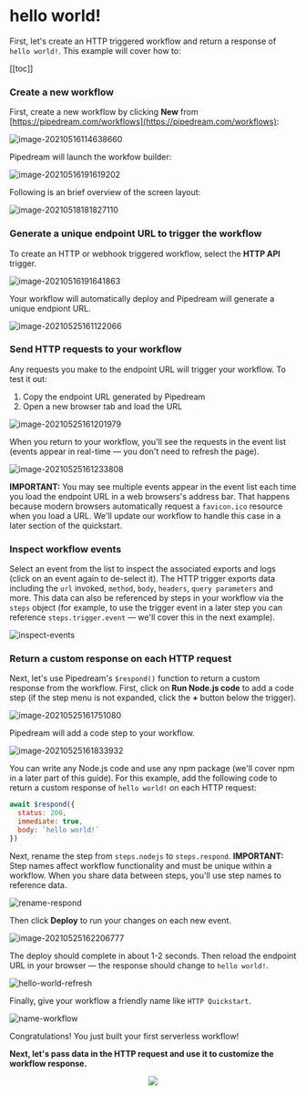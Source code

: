 # hello world!

First, let's create an HTTP triggered workflow and return a response of `hello world!`. This example will cover how to:

[[toc]]

### Create a new workflow

First, create a new workflow by clicking **New** from [https://pipedream.com/workflows](https://pipedream.com/workflows):

![image-20210516114638660](./image-20210516114638660.png)

Pipedream will launch the workfow builder:

![image-20210516191619202](./image-20210516191619202.png)

Following is an brief overview of the screen layout:

![image-20210518181827110](./image-20210518181827110.png)

### Generate a unique endpoint URL to trigger the workflow

To create an HTTP or webhook triggered workflow, select the **HTTP API** trigger. 

![image-20210516191641863](./image-20210516191641863.png)

Your workflow will automatically deploy and Pipedream will generate a unique endpiont URL.

![image-20210525161122066](./image-20210525161122066.png)

### Send HTTP requests to your workflow

Any requests you make to the endpoint URL will trigger your workflow. To test it out:

1. Copy the endpoint URL generated by Pipedream
2. Open a new browser tab and load the URL

![image-20210525161201979](./image-20210525161201979.png)

When you return to your workflow, you'll see the requests in the event list (events appear in real-time — you don't need to refresh the page). 

![image-20210525161233808](./image-20210525161233808.png)

**IMPORTANT:** You may see multiple events appear in the event list each time you load the endpoint URL in a web browsers's address bar. That happens because modern browsers automatically request a `favicon.ico` resource when you load a URL. We'll update our workflow to handle this case in a later section of the quickstart.

### Inspect workflow events

Select an event from the list to inspect the associated exports and logs (click on an event again to de-select it). The HTTP trigger exports  data including the `url` invoked, `method`, `body`, `headers`, `query parameters` and more. This data can also be referenced by steps in your workflow via the `steps` object (for example, to use the trigger event in a later step you can reference `steps.trigger.event` — we'll cover this in the next example). 

![inspect-events](./inspect-events.gif)

### Return a custom response on each HTTP request

Next, let's use Pipedream's `$respond()` function to return a custom response from the workflow. First, click on **Run Node.js code** to add a code step (if the step menu is not expanded, click the **+** button below the trigger).

![image-20210525161751080](./image-20210525161751080.png) 

Pipedream will add a code step to your workflow. 

![image-20210525161833932](./image-20210525161833932.png)

You can write any Node.js code and use any npm package (we'll cover npm in a later part of this guide). For this example, add the following code to return a custom response of `hello world!` on each HTTP request:

```javascript
await $respond({
  status: 200,
  immediate: true,
  body: `hello world!`
})
```

Next, rename the step from `steps.nodejs` to `steps.respond`. **IMPORTANT:** Step names affect workflow functionality and must be unique within a workflow. When you share data between steps, you'll use step names to reference data.

![rename-respond](./rename-respond-1984875.gif)

Then click **Deploy** to run your changes on each new event.

![image-20210525162206777](./image-20210525162206777.png)

The deploy should complete in about 1-2 seconds. Then reload the endpoint URL in your browser — the response should change to `hello world!`.

![hello-world-refresh](./hello-world-refresh.gif)

Finally, give your workflow a friendly name like `HTTP Quickstart`.

![name-workflow](./name-workflow.gif)

Congratulations! You just built your first serverless workflow! 

**Next, let's pass data in the HTTP request and use it to customize the workflow response.**

<p style="text-align:center;">
<a href="/quickstart/hello-name/"><img src="../next.png"></a>
</p>
